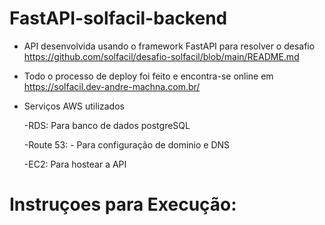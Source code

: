 # FastAPI-solfacil-backend

* API desenvolvida usando o framework FastAPI para resolver o desafio https://github.com/solfacil/desafio-solfacil/blob/main/README.md
* Todo o processo de deploy foi feito e encontra-se online em https://solfacil.dev-andre-machna.com.br/
* Serviços AWS utilizados

  -RDS: Para banco de dados postgreSQL

  -Route 53: - Para configuração de dominio e DNS

  -EC2: Para hostear a API

# Instruçoes para Execução:



